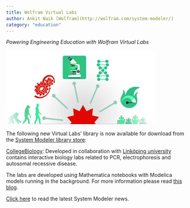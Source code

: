 ```yaml
---
title: Wolfram Virtual Labs
author: Ankit Naik [Wolfram](http://wolfram.com/system-modeler/)
category: "education"
---
```

*Powering Engineering Education with Wolfram Virtual Labs*

![alt text](SystemModeler-VirtualLabs.jpg "Powering Education with Wolfram Virtual Labs")

The following new Virtual Labs’ library is now available for download from the [System Modeler library store](https://www.wolfram.com/system-modeler/libraries/):

[CollegeBiology](https://www.wolfram.com/system-modeler/libraries/college-biology/): Developed in collaboration with [Linköping university](https://liu.se/) contains interactive biology labs related to PCR, electrophoresis and autosomal recessive disease.

The labs are developed using Mathematica notebooks with Modelica models running in the background. For more information please read [this blog](https://blog.wolfram.com/2019/10/08/powering-engineering-education-with-wolfram-virtual-labs/).

[Click here](https://www.wolfram.com/system-modeler/what-is-new/) to read the latest System Modeler news.
